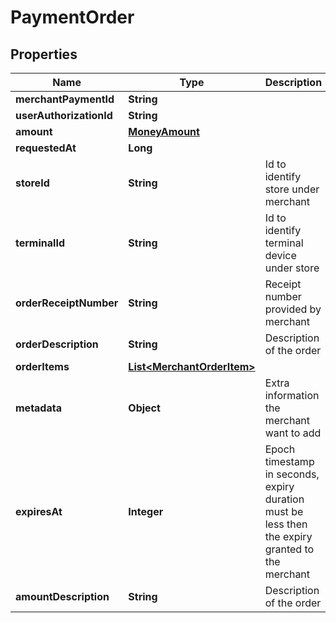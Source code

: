 
# PaymentOrder

## Properties
Name | Type | Description | Notes
------------ | ------------- | ------------- | -------------
**merchantPaymentId** | **String** |  |  [optional]
**userAuthorizationId** | **String** |  |  [optional]
**amount** | [**MoneyAmount**](MoneyAmount.md) |  |  [optional]
**requestedAt** | **Long** |  |  [optional]
**storeId** | **String** | Id to identify store under merchant |  [optional]
**terminalId** | **String** | Id to identify terminal device under store |  [optional]
**orderReceiptNumber** | **String** | Receipt number provided by merchant |  [optional]
**orderDescription** | **String** | Description of the order |  [optional]
**orderItems** | [**List&lt;MerchantOrderItem&gt;**](MerchantOrderItem.md) |  |  [optional]
**metadata** | **Object** | Extra information the merchant want to add |  [optional]
**expiresAt** | **Integer** | Epoch timestamp in seconds, expiry duration must be less then the expiry granted to the merchant |  [optional]
**amountDescription** | **String** | Description of the order |  [optional]




